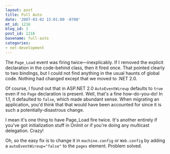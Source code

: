 ```yaml
---
layout: post
title: Full Auto
date: '2007-03-02 15:01:00 -0700'
mt_id: 1216
blog_id: 1
post_id: 1216
basename: full-auto
categories:
- net-development
---
```

<p>
The <code>Page_Load</code> event was firing twice&#x2014;inexplicably. If I removed the explicit declaration in the code-behind class, then it fired once. That pointed clearly to two bindings, but I could not find anything in the usual haunts of global code. Nothing had changed except that we moved to .NET 2.0.
</p>
<p>
Of course, I found out that in ASP.NET 2.0 <code>AutoEventWireup</code> defaults to <code>true</code> even if no <code>Page</code> declaration is present. Well, that's a fine how-do-you-do! In 1.1, it defaulted to <code>false</code>, which made abundant sense. When migrating an application, you'd think that that would have been accounted for since it is such a potentially-disastrous change.
</p>
<p>
I mean it's one thing to have Page_Load fire twice. It's another entirely if you've got initialization stuff in OnInit or if you're doing any multicast delegation. Crazy!
</p>
<p>
Oh, so the easy fix is to change it in <code>machine.config</code> or <code>Web.config</code> by adding a <code>autoEventWireup="false"</code> to the <code>pages</code> element. Problem solved.
</p>
